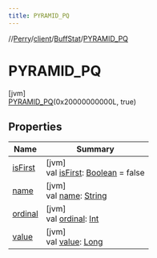 ```yaml
---
title: PYRAMID_PQ
---
```

//[Perry](../../../../index.html)/[client](../../index.html)/[BuffStat](../index.html)/[PYRAMID_PQ](index.html)



# PYRAMID_PQ



[jvm]\
[PYRAMID_PQ](index.html)(0x20000000000L, true)



## Properties


| Name | Summary |
|---|---|
| [isFirst](is-first.html) | [jvm]<br>val [isFirst](is-first.html): [Boolean](https://kotlinlang.org/api/latest/jvm/stdlib/kotlin/-boolean/index.html) = false |
| [name](name.html) | [jvm]<br>val [name](name.html): [String](https://kotlinlang.org/api/latest/jvm/stdlib/kotlin/-string/index.html) |
| [ordinal](ordinal.html) | [jvm]<br>val [ordinal](ordinal.html): [Int](https://kotlinlang.org/api/latest/jvm/stdlib/kotlin/-int/index.html) |
| [value](value.html) | [jvm]<br>val [value](value.html): [Long](https://kotlinlang.org/api/latest/jvm/stdlib/kotlin/-long/index.html) |

